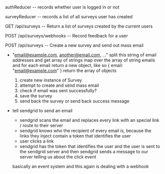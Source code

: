 authReducer -- records whether user is logged in or not

surveyReducer -- records a list of all surveys user has created

GET /api/surveys -- Return a list of surveys created by the current users

POST /api/surveys/webhooks -- Record feedback for a user

POST /api/surveys -- Create a new survey and send out mass email

- "email@example.com, another@email.com, ..."
  split this string of email addresses and get array of strings
  map over the array of string emails and for each email return a new object, like so { email: "email@example.com" }
  return the array of objects

  1. create new instance of Survey
  2. attempt to create and send mass email
  3. check if email was sent successfully?
  4. save the survey
  5. send back the survey or send back success message

* tell sendgrid to send an email

  - sendgrid scans the email and replaces every link with an special link / route to their server
  - sendgrid knows who the recipient of every email is, because the links they inject contain a token that identifies the user
  - user clicks a link
  - sendgrid has the token that identifies the user and the user is sent to the sendgrid server and then sendgrid sends a message to our server telling us about the click event

  basically an event system
  and this again is dealing with a webhook

